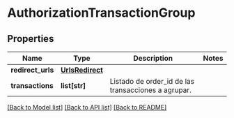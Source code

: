 # AuthorizationTransactionGroup

## Properties
Name | Type | Description | Notes
------------ | ------------- | ------------- | -------------
**redirect_urls** | [**UrlsRedirect**](UrlsRedirect.md) |  | 
**transactions** | **list[str]** | Listado de order_id de las transacciones a agrupar. | 

[[Back to Model list]](../README.md#documentation-for-models) [[Back to API list]](../README.md#documentation-for-api-endpoints) [[Back to README]](../README.md)


